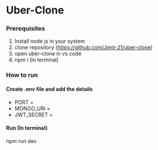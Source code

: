 # Uber-Clone

### Prerequisites
1. Install node js in your system
2. clone repository (https://github.com/Jimit-21/uber-clone)
3. open uber-clone in vs code
4. npm i (in terminal)

### How to run

#### Create .env file and add the details
- PORT =
- MONGO_URI =
- JWT_SECRET =

#### Run (In terminal)
npm run dev
